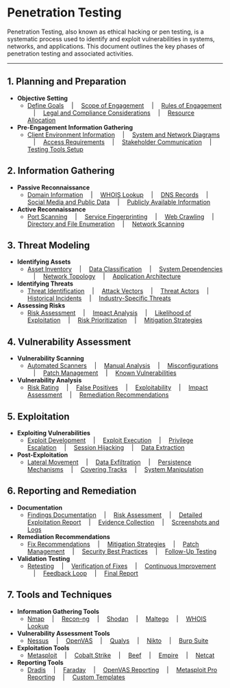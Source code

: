 # Penetration Testing

Penetration Testing, also known as ethical hacking or pen testing, is a systematic process used to identify and exploit vulnerabilities in systems, networks, and applications. This document outlines the key phases of penetration testing and associated activities.

---

## 1. Planning and Preparation

- **Objective Setting**
  - [Define Goals](#) &emsp;|&emsp; [Scope of Engagement](#) &emsp;|&emsp; [Rules of Engagement](#) &emsp;|&emsp; [Legal and Compliance Considerations](#) &emsp;|&emsp; [Resource Allocation](#)
- **Pre-Engagement Information Gathering**
  - [Client Environment Information](#) &emsp;|&emsp; [System and Network Diagrams](#) &emsp;|&emsp; [Access Requirements](#) &emsp;|&emsp; [Stakeholder Communication](#) &emsp;|&emsp; [Testing Tools Setup](#)

## 2. Information Gathering

- **Passive Reconnaissance**
  - [Domain Information](#) &emsp;|&emsp; [WHOIS Lookup](#) &emsp;|&emsp; [DNS Records](#) &emsp;|&emsp; [Social Media and Public Data](#) &emsp;|&emsp; [Publicly Available Information](#)
- **Active Reconnaissance**
  - [Port Scanning](#) &emsp;|&emsp; [Service Fingerprinting](#) &emsp;|&emsp; [Web Crawling](#) &emsp;|&emsp; [Directory and File Enumeration](#) &emsp;|&emsp; [Network Scanning](#)

## 3. Threat Modeling

- **Identifying Assets**
  - [Asset Inventory](#) &emsp;|&emsp; [Data Classification](#) &emsp;|&emsp; [System Dependencies](#) &emsp;|&emsp; [Network Topology](#) &emsp;|&emsp; [Application Architecture](#)
- **Identifying Threats**
  - [Threat Identification](#) &emsp;|&emsp; [Attack Vectors](#) &emsp;|&emsp; [Threat Actors](#) &emsp;|&emsp; [Historical Incidents](#) &emsp;|&emsp; [Industry-Specific Threats](#)
- **Assessing Risks**
  - [Risk Assessment](#) &emsp;|&emsp; [Impact Analysis](#) &emsp;|&emsp; [Likelihood of Exploitation](#) &emsp;|&emsp; [Risk Prioritization](#) &emsp;|&emsp; [Mitigation Strategies](#)

## 4. Vulnerability Assessment

- **Vulnerability Scanning**
  - [Automated Scanners](#) &emsp;|&emsp; [Manual Analysis](#) &emsp;|&emsp; [Misconfigurations](#) &emsp;|&emsp; [Patch Management](#) &emsp;|&emsp; [Known Vulnerabilities](#)
- **Vulnerability Analysis**
  - [Risk Rating](#) &emsp;|&emsp; [False Positives](#) &emsp;|&emsp; [Exploitability](#) &emsp;|&emsp; [Impact Assessment](#) &emsp;|&emsp; [Remediation Recommendations](#)

## 5. Exploitation

- **Exploiting Vulnerabilities**
  - [Exploit Development](#) &emsp;|&emsp; [Exploit Execution](#) &emsp;|&emsp; [Privilege Escalation](#) &emsp;|&emsp; [Session Hijacking](#) &emsp;|&emsp; [Data Extraction](#)
- **Post-Exploitation**
  - [Lateral Movement](#) &emsp;|&emsp; [Data Exfiltration](#) &emsp;|&emsp; [Persistence Mechanisms](#) &emsp;|&emsp; [Covering Tracks](#) &emsp;|&emsp; [System Manipulation](#)

## 6. Reporting and Remediation

- **Documentation**
  - [Findings Documentation](#) &emsp;|&emsp; [Risk Assessment](#) &emsp;|&emsp; [Detailed Exploitation Report](#) &emsp;|&emsp; [Evidence Collection](#) &emsp;|&emsp; [Screenshots and Logs](#)
- **Remediation Recommendations**
  - [Fix Recommendations](#) &emsp;|&emsp; [Mitigation Strategies](#) &emsp;|&emsp; [Patch Management](#) &emsp;|&emsp; [Security Best Practices](#) &emsp;|&emsp; [Follow-Up Testing](#)
- **Validation Testing**
  - [Retesting](#) &emsp;|&emsp; [Verification of Fixes](#) &emsp;|&emsp; [Continuous Improvement](#) &emsp;|&emsp; [Feedback Loop](#) &emsp;|&emsp; [Final Report](#)

## 7. Tools and Techniques

- **Information Gathering Tools**
  - [Nmap](#) &emsp;|&emsp; [Recon-ng](#) &emsp;|&emsp; [Shodan](#) &emsp;|&emsp; [Maltego](#) &emsp;|&emsp; [WHOIS Lookup](#)
- **Vulnerability Assessment Tools**
  - [Nessus](#) &emsp;|&emsp; [OpenVAS](#) &emsp;|&emsp; [Qualys](#) &emsp;|&emsp; [Nikto](#) &emsp;|&emsp; [Burp Suite](#)
- **Exploitation Tools**
  - [Metasploit](#) &emsp;|&emsp; [Cobalt Strike](#) &emsp;|&emsp; [Beef](#) &emsp;|&emsp; [Empire](#) &emsp;|&emsp; [Netcat](#)
- **Reporting Tools**
  - [Dradis](#) &emsp;|&emsp; [Faraday](#) &emsp;|&emsp; [OpenVAS Reporting](#) &emsp;|&emsp; [Metasploit Pro Reporting](#) &emsp;|&emsp; [Custom Templates](#)
